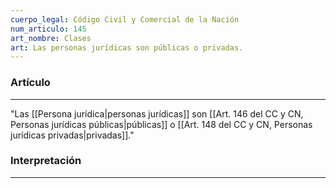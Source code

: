 ```yaml
---
cuerpo_legal: Código Civil y Comercial de la Nación
num_articulo: 145
art_nombre: Clases
art: Las personas jurídicas son públicas o privadas.
---
```

### Artículo
---
"Las [[Persona jurídica|personas jurídicas]] son [[Art. 146 del CC y CN, Personas jurídicas públicas|públicas]] o [[Art. 148 del CC y CN, Personas jurídicas privadas|privadas]]."

### Interpretación
---
